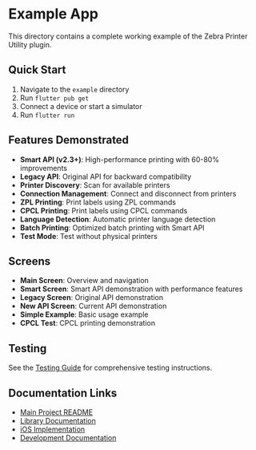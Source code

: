 # Example App

This directory contains a complete working example of the Zebra Printer Utility plugin.

## Quick Start

1. Navigate to the `example` directory
2. Run `flutter pub get`
3. Connect a device or start a simulator
4. Run `flutter run`

## Features Demonstrated

- **Smart API (v2.3+)**: High-performance printing with 60-80% improvements
- **Legacy API**: Original API for backward compatibility
- **Printer Discovery**: Scan for available printers
- **Connection Management**: Connect and disconnect from printers
- **ZPL Printing**: Print labels using ZPL commands
- **CPCL Printing**: Print labels using CPCL commands
- **Language Detection**: Automatic printer language detection
- **Batch Printing**: Optimized batch printing with Smart API
- **Test Mode**: Test without physical printers

## Screens

- **Main Screen**: Overview and navigation
- **Smart Screen**: Smart API demonstration with performance features
- **Legacy Screen**: Original API demonstration
- **New API Screen**: Current API demonstration
- **Simple Example**: Basic usage example
- **CPCL Test**: CPCL printing demonstration

## Testing

See the [Testing Guide](testing-guide.md) for comprehensive testing instructions.

## Documentation Links

- [Main Project README](../../README.md)
- [Library Documentation](../lib/README.md)
- [iOS Implementation](../ios/README.md)
- [Development Documentation](../development/README.md)
